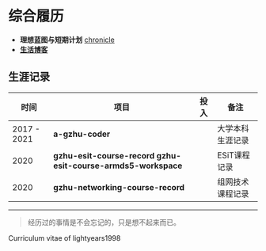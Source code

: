 # 综合履历

- **理想蓝图与短期计划** [chronicle](https://lightyears1998.github.io/chronicle/)
- [**生活博客**](https://blog.qfstudio.net/)

## 生涯记录

| 时间 | 项目 | 投入 | 备注 |
| --- | --- | --- | --- |
| 2017 - 2021 | **a-gzhu-coder** | | 大学本科生涯记录 |
| 2020 | **gzhu-esit-course-record** **gzhu-esit-course-armds5-workspace** | | ESiT课程记录 |
| 2020 | **gzhu-networking-course-record** | | 组网技术课程记录 |

---

> 经历过的事情是不会忘记的，只是想不起来而已。

Curriculum vitae of lightyears1998
